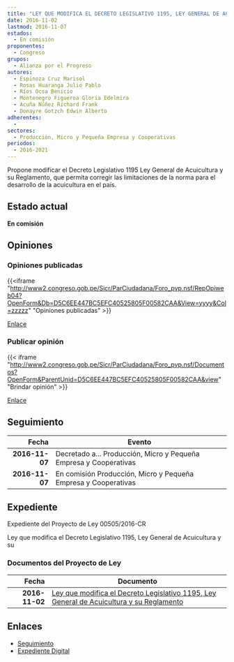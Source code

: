 ```yaml
---
title: "LEY QUE MODIFICA EL DECRETO LEGISLATIVO 1195, LEY GENERAL DE ACUICULTURA Y SU REGLAMENTO"
date: 2016-11-02
lastmod: 2016-11-07
estados: 
  - En comisión
proponentes: 
  - Congreso
grupos: 
  - Alianza por el Progreso
autores: 
  - Espinoza Cruz Marisol
  - Rosas Huaranga Julio Pablo
  - Ríos Ocsa Benicio
  - Montenegro Figueroa Gloria Edelmira
  - Acuña Núñez Richard Frank
  - Donayre Gotzch Edwin Alberto
adherentes: 
  - 
sectores: 
  - Producción, Micro y Pequeña Empresa y Cooperativas
periodos: 
  - 2016-2021
---
```


Propone modificar el Decreto Legislativo 1195 Ley General de Acuicultura y su Reglamento, que permita corregir las limitaciones de la norma para el desarrollo de la acuicultura en el país.


## Estado actual

**En comisión**

## Opiniones

### Opiniones publicadas

{{<iframe "http://www2.congreso.gob.pe/Sicr/ParCiudadana/Foro_pvp.nsf/RepOpiweb04?OpenForm&Db=D5C6EE447BC5EFC40525805F00582CAA&View=yyyy&Col=zzzzz" "Opiniones publicadas" >}}

[Enlace](http://www2.congreso.gob.pe/Sicr/ParCiudadana/Foro_pvp.nsf/RepOpiweb04?OpenForm&Db=D5C6EE447BC5EFC40525805F00582CAA&View=yyyy&Col=zzzzz)
### Publicar opinión

{{< iframe "http://www2.congreso.gob.pe/Sicr/ParCiudadana/Foro_pvp.nsf/Documentos?OpenForm&ParentUnid=D5C6EE447BC5EFC40525805F00582CAA&view" "Brindar opinión" >}}

[Enlace](http://www2.congreso.gob.pe/Sicr/ParCiudadana/Foro_pvp.nsf/Documentos?OpenForm&ParentUnid=D5C6EE447BC5EFC40525805F00582CAA&view)

## Seguimiento

| Fecha | Evento |
|------:|--------|
| **2016-11-07** | Decretado a... Producción, Micro y Pequeña Empresa y Cooperativas|
| **2016-11-07** | En comisión Producción, Micro y Pequeña Empresa y Cooperativas|


## Expediente

Expediente del Proyecto de Ley 00505/2016-CR

Ley que modifica el Decreto Legislativo 1195, Ley General de Acuicultura y su


### Documentos del Proyecto de Ley

| Fecha | Documento |
|------:|--------|
| **2016-11-02** | [Ley que modifica el Decreto Legislativo 1195, Ley General de Acuicultura y su Reglamento](http://www.leyes.congreso.gob.pe/Documentos/2016_2021/Proyectos_de_Ley_y_de_Resoluciones_Legislativas/PL0050520161102..pdf) |

## Enlaces 

- [Seguimiento](http://www2.congreso.gob.pe/Sicr/TraDocEstProc/CLProLey2016.nsf/f7fff46988ca05b1052578e100829cc7/168434e347d1f93e0525805f005b6b7d?OpenDocument)
- [Expediente Digital](http://www2.congreso.gob.pehttp://www2.congreso.gob.pe/Sicr/TraDocEstProc/CLProLey2016.nsf/f7fff46988ca05b1052578e100829cc7/168434e347d1f93e0525805f005b6b7d?OpenDocument&Click=05257FB7005EB655.eb71d0cf91d8294e05256cdf006b5706/$Body/0.1C6C)

